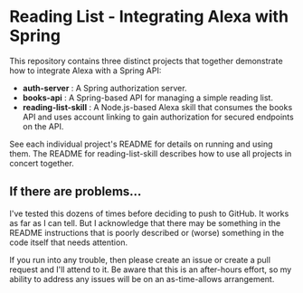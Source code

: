 Reading List - Integrating Alexa with Spring
============================================
This repository contains three distinct projects that together
demonstrate how to integrate Alexa with a Spring API:

 - **auth-server** : A Spring authorization server.
 - **books-api** : A Spring-based API for managing a simple reading list.
 - **reading-list-skill** : A Node.js-based Alexa skill that consumes the books API and uses account linking to gain authorization for secured endpoints on the API.

See each individual project's README for details on running and using them. The README for reading-list-skill describes how to use all projects in concert together.

If there are problems...
------------------------
I've tested this dozens of times before deciding to push
to GitHub. It works as far as I can tell. But I acknowledge
that there may be something in the README instructions that
is poorly described or (worse) something in the code itself
that needs attention.

If you run into any trouble, then please create an issue or
create a pull request and I'll attend to it. Be aware that
this is an after-hours effort, so my ability to address any
issues will be on an as-time-allows arrangement.
